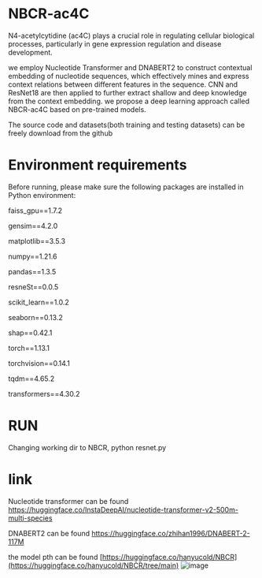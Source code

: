 # NBCR-ac4C

N4-acetylcytidine (ac4C) plays a crucial role in regulating cellular biological processes, particularly in gene expression regulation and disease development.

we employ Nucleotide Transformer and DNABERT2 to construct contextual embedding of nucleotide sequences, which effectively mines and express context relations between different features in the sequence. CNN and ResNet18 are then applied to further extract shallow and deep knowledge from the context embedding. we propose a deep learning approach called NBCR-ac4C based on pre-trained models.

The source code and datasets(both training and testing datasets) can be freely download from the github

# Environment requirements
Before running, please make sure the following packages are installed in Python environment:

faiss_gpu==1.7.2

gensim==4.2.0

matplotlib==3.5.3

numpy==1.21.6

pandas==1.3.5

resneSt==0.0.5

scikit_learn==1.0.2

seaborn==0.13.2

shap==0.42.1

torch==1.13.1

torchvision==0.14.1

tqdm==4.65.2

transformers==4.30.2


# RUN
Changing working dir to NBCR, python resnet.py


# link

Nucleotide transformer can be found https://huggingface.co/InstaDeepAI/nucleotide-transformer-v2-500m-multi-species

DNABERT2 can be found https://huggingface.co/zhihan1996/DNABERT-2-117M

the model pth can be found [https://huggingface.co/hanyucold/NBCR](https://huggingface.co/hanyucold/NBCR/tree/main)
![image](https://github.com/2103374200/NBCR/assets/60246005/02b650d9-0d81-4fc2-88e9-efa7de981d9d)


